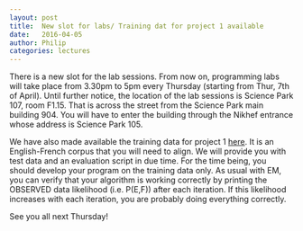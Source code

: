 ```yaml
---
layout: post
title:  New slot for labs/ Training dat for project 1 available
date:   2016-04-05
author: Philip
categories: lectures
---
```


There is a new slot for the lab sessions. From now on, programming labs will take place from 3.30pm to 5pm every Thursday
(starting from Thur, 7th of April). Until further notice, the location of the lab sessions is Science Park 107, room F1.15.
That is across the street from the Science Park main building 904. You will have to enter the building through the Nikhef
entrance whose address is Science Park 105. 

We have also made available the training data for project 1 [here](resources/Project1/NLP2_Project1_data.tar.gz). 
It is an English-French corpus that you will need to align.
We will provide you with test data and an evaluation script in due time. For the time being, you should develop your program
on the training data only. As usual with EM, you can verify that your algorithm is working correctly by printing the OBSERVED
data likelihood (i.e. P(E,F)) after each iteration. If this likelihood increases with each iteration, you are probably doing
everything correctly.

See you all next Thursday!

